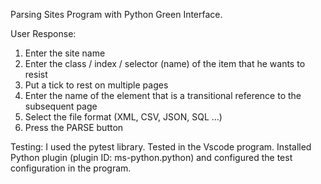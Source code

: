Parsing Sites Program with Python Green Interface.

User Response:

1. Enter the site name
2. Enter the class / index / selector (name) of the item that he wants to resist
3. Put a tick to rest on multiple pages
4. Enter the name of the element that is a transitional reference to the subsequent page
5. Select the file format (XML, CSV, JSON, SQL ...)
6. Press the PARSE button

Testing:
I used the pytest library. Tested in the Vscode program. Installed Python plugin (plugin ID: ms-python.python) and configured the test configuration in the program.